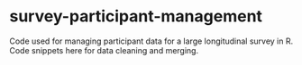 # survey-participant-management
Code used for managing participant data for a large longitudinal survey in R. Code snippets here for data cleaning and merging.
